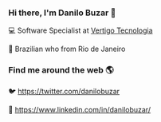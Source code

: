### Hi there, I'm Danilo Buzar 👋

:computer: Software Specialist at [Vertigo Tecnologia](http://www.vertigo.com.br)

:house_with_garden: Brazilian who from Rio de Janeiro

### Find me around the web :earth_americas:
:bird: https://twitter.com/danilobuzar

:briefcase: https://www.linkedin.com/in/danilobuzar/

<!--
**danilobuzar/danilobuzar** is a ✨ _special_ ✨ repository because its `README.md` (this file) appears on your GitHub profile.

Here are some ideas to get you started:

- 🔭 I’m currently working on ...
- 🌱 I’m currently learning ...
- 👯 I’m looking to collaborate on ...
- 🤔 I’m looking for help with ...
- 💬 Ask me about ...
- 📫 How to reach me: ...
- 😄 Pronouns: ...
- ⚡ Fun fact: ...
-->
